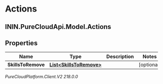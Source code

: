 # Actions

## ININ.PureCloudApi.Model.Actions

## Properties

|Name | Type | Description | Notes|
|------------ | ------------- | ------------- | -------------|
| **SkillsToRemove** | [**List&lt;SkillsToRemove&gt;**](SkillsToRemove) |  | [optional] |



_PureCloudPlatform.Client.V2 218.0.0_
